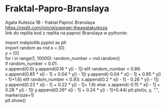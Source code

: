 # Fraktal-Papro-Branslaya
Agata Kulesza 1B - fraktal Paproć Branslaya
https://replit.com/join/giizseegei-theagatakulesza  
link do replita
kod z replita na paproć Branslaya w pythonie:

import matplotlib.pyplot as plt     
import random as rnd
x = [0]  
y = [0]  
for i in range(1, 10000):
    random_number = rnd.random()   
    if random_number < 0.01:         
        x.append(0.0)
        y.append(0.16 * y[i - 1])
    elif random_number < 0.86:
        x.append(0.85 * x[i - 1] + 0.04 * y[i - 1])
        y.append(-0.04 * x[i - 1] + 0.85 * y[i - 1]+1.6)
    elif random_number < 0.93:
        x.append(0.2 * x[i - 1] - 0.26 * y[i - 1])
        y.append(0.23 * x[i - 1] + 0.22 * y[i - 1]+ 1.6)
    else:
        x.append(-0.15 * x[i - 1] + 0.28 * y[i - 1])
        y.append(0.26* x[i - 1] + 0.24 * y[i - 1]+0.44)
plt.plot(x, y, ".", markersize=1)      
plt.show()
